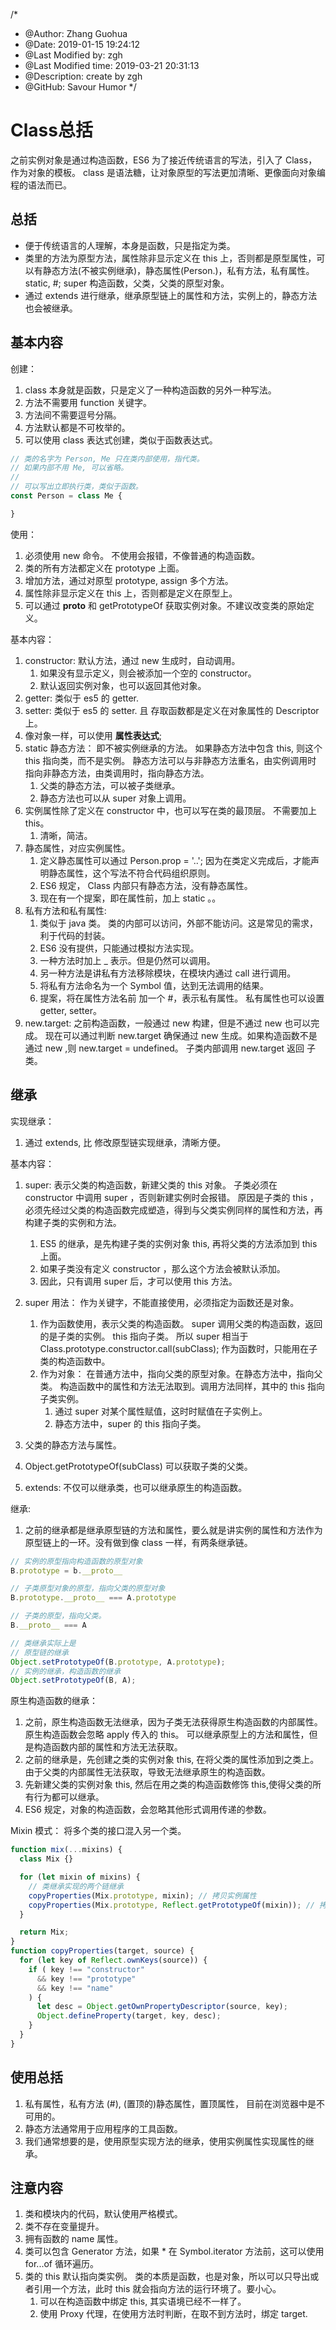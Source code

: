 /*
* @Author: Zhang Guohua
* @Date:   2019-01-15 19:24:12
* @Last Modified by:   zgh
* @Last Modified time: 2019-03-21 20:31:13
* @Description: create by zgh
* @GitHub: Savour Humor
*/
# Class总括
之前实例对象是通过构造函数，ES6 为了接近传统语言的写法，引入了 Class，作为对象的模板。 class 是语法糖，让对象原型的写法更加清晰、更像面向对象编程的语法而已。 

## 总括
- 便于传统语言的人理解，本身是函数，只是指定为类。
- 类里的方法为原型方法，属性除非显示定义在 this 上，否则都是原型属性，可以有静态方法(不被实例继承)，静态属性(Person.)，私有方法，私有属性。 static, #; super 构造函数，父类，父类的原型对象。
- 通过 extends 进行继承，继承原型链上的属性和方法，实例上的，静态方法也会被继承。 

## 基本内容
创建：

1. class 本身就是函数，只是定义了一种构造函数的另外一种写法。 
2. 方法不需要用 function 关键字。
3. 方法间不需要逗号分隔。
4. 方法默认都是不可枚举的。
5. 可以使用 class 表达式创建，类似于函数表达式。
```js
// 类的名字为 Person, Me 只在类内部使用，指代类。
// 如果内部不用 Me, 可以省略。
// 
// 可以写出立即执行类，类似于函数。
const Person = class Me {

}
```

使用：

1. 必须使用 new 命令。 不使用会报错，不像普通的构造函数。
2. 类的所有方法都定义在 prototype 上面。
3. 增加方法，通过对原型 prototype, assign 多个方法。
4. 属性除非显示定义在 this 上，否则都是定义在原型上。
5. 可以通过 __proto__ 和 getPrototypeOf 获取实例对象。不建议改变类的原始定义。

基本内容：

1. constructor: 默认方法，通过 new 生成时，自动调用。
    1. 如果没有显示定义，则会被添加一个空的 constructor。
    2. 默认返回实例对象，也可以返回其他对象。
2. getter: 类似于 es5 的 getter.
3. setter: 类似于 es5 的 setter. 且 存取函数都是定义在对象属性的 Descriptor 上。
4. 像对象一样，可以使用 **属性表达式**;
5. static 静态方法： 即不被实例继承的方法。 如果静态方法中包含 this, 则这个 this 指向类，而不是实例。 静态方法可以与非静态方法重名，由实例调用时 指向非静态方法，由类调用时，指向静态方法。
    1. 父类的静态方法，可以被子类继承。
    2. 静态方法也可以从 super 对象上调用。
6. 实例属性除了定义在 constructor 中，也可以写在类的最顶层。 不需要加上 this。
    1. 清晰，简洁。
7. 静态属性，对应实例属性。
    1. 定义静态属性可以通过 Person.prop = '..'; 因为在类定义完成后，才能声明静态属性，这个写法不符合代码组织原则。
    2. ES6 规定， Class 内部只有静态方法，没有静态属性。
    3. 现在有一个提案，即在属性前，加上 static 。。
8. 私有方法和私有属性:
    1. 类似于 java 类。 类的内部可以访问，外部不能访问。这是常见的需求，利于代码的封装。
    2. ES6 没有提供，只能通过模拟方法实现。
    3. 一种方法时加上 _ 表示。但是仍然可以调用。
    4. 另一种方法是讲私有方法移除模块，在模块内通过 call 进行调用。
    5. 将私有方法命名为一个 Symbol 值，达到无法调用的结果。
    6. 提案，将在属性方法名前 加一个 #，表示私有属性。 私有属性也可以设置 getter, setter。
9. new.target: 之前构造函数，一般通过 new 构建，但是不通过 new 也可以完成。 现在可以通过判断 new.target 确保通过 new 生成。如果构造函数不是通过 new ,则 new.target = undefined。 子类内部调用 new.target 返回 子类。

## 继承

实现继承：

1. 通过 extends, 比 修改原型链实现继承，清晰方便。

基本内容：

1. super: 表示父类的构造函数，新建父类的 this 对象。 子类必须在 constructor 中调用 super ，否则新建实例时会报错。 原因是子类的 this ，必须先经过父类的构造函数完成塑造，得到与父类实例同样的属性和方法，再构建子类的实例和方法。
    1. ES5 的继承，是先构建子类的实例对象 this, 再将父类的方法添加到 this 上面。
    2. 如果子类没有定义 constructor ，那么这个方法会被默认添加。
    3. 因此，只有调用 super 后，才可以使用 this 方法。
2. super 用法： 作为关键字，不能直接使用，必须指定为函数还是对象。
    1. 作为函数使用，表示父类的构造函数。 super 调用父类的构造函数，返回的是子类的实例。 this 指向子类。 所以 super 相当于 Class.prototype.constructor.call(subClass); 作为函数时，只能用在子类的构造函数中。
    2. 作为对象： 在普通方法中，指向父类的原型对象。在静态方法中，指向父类。 构造函数中的属性和方法无法取到。调用方法同样，其中的 this 指向子类实例。
        1. 通过 super 对某个属性赋值，这时时赋值在子实例上。
        2. 静态方法中，super 的 this 指向子类。

2. 父类的静态方法与属性。
3. Object.getPrototypeOf(subClass) 可以获取子类的父类。
4. extends: 不仅可以继承类，也可以继承原生的构造函数。

继承:
1. 之前的继承都是继承原型链的方法和属性，要么就是讲实例的属性和方法作为原型链上的一环。没有做到像 class 一样，有两条继承链。
```js
// 实例的原型指向构造函数的原型对象
B.prototype = b.__proto__

// 子类原型对象的原型，指向父类的原型对象
B.prototype.__proto__ === A.prototype

// 子类的原型，指向父类。
B.__proto__ === A

// 类继承实际上是
// 原型链的继承
Object.setPrototypeOf(B.prototype, A.prototype);
// 实例的继承，构造函数的继承
Object.setPrototypeOf(B, A);
```

原生构造函数的继承：

1. 之前，原生构造函数无法继承，因为子类无法获得原生构造函数的内部属性。原生构造函数会忽略 apply 传入的 this。 可以继承原型上的方法和属性，但是构造函数内部的属性和方法无法获取。
2. 之前的继承是，先创建之类的实例对象 this, 在将父类的属性添加到之类上。由于父类的内部属性无法获取，导致无法继承原生的构造函数。
3. 先新建父类的实例对象 this, 然后在用之类的构造函数修饰 this,使得父类的所有行为都可以继承。
4. ES6 规定，对象的构造函数，会忽略其他形式调用传递的参数。

Mixin 模式：
将多个类的接口混入另一个类。
```js
function mix(...mixins) {
  class Mix {}

  for (let mixin of mixins) {
    // 类继承实现的两个链继承
    copyProperties(Mix.prototype, mixin); // 拷贝实例属性
    copyProperties(Mix.prototype, Reflect.getPrototypeOf(mixin)); // 拷贝原型属性
  }

  return Mix;
}
function copyProperties(target, source) {
  for (let key of Reflect.ownKeys(source)) {
    if ( key !== "constructor"
      && key !== "prototype"
      && key !== "name"
    ) {
      let desc = Object.getOwnPropertyDescriptor(source, key);
      Object.defineProperty(target, key, desc);
    }
  }
}
```

## 使用总括
1. 私有属性，私有方法 (#), (置顶的)静态属性，置顶属性， 目前在浏览器中是不可用的。 
2. 静态方法通常用于应用程序的工具函数。
3. 我们通常想要的是，使用原型实现方法的继承，使用实例属性实现属性的继承。

## 注意内容
1. 类和模块内的代码，默认使用严格模式。
2. 类不存在变量提升。
3. 拥有函数的 name 属性。
4. 类可以包含 Generator 方法，如果 * 在 Symbol.iterator 方法前，这可以使用 for...of 循环遍历。
5. 类的 this 默认指向类实例。 类的本质是函数，也是对象，所以可以只导出或者引用一个方法，此时 this 就会指向方法的运行环境了。要小心。
    1. 可以在构造函数中绑定 this, 其实语境已经不一样了。
    2. 使用 Proxy 代理，在使用方法时判断，在取不到方法时，绑定 target.